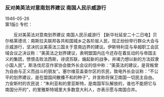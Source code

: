 ### 反对美英法对意南划界建议  南国人民示威游行  

1946-05-26  
第1版()
专栏：

　　反对美英法对意南划界建议
    南国人民示威游行
    【新华社延安二十二日电】贝尔格莱德讯：南斯拉夫联邦各共和国城乡之各阶层人民，现正纷纷举行群众大会与示威游行，坚决抗议美英法三国关于意南边界的建议。伊斯特利亚与阜姆职工会区域会议之决议称：“美英法之划界建议，表明盟国内迄今还存在着反动的与帝国主义的集团，愤恨击败法西斯，诽谤苏联，煽起新的战争，并竭力想以新的方法奴隶小国人民”。斯洛伐尼亚作家协会致外长会议的信中称：“美英法的建议，是背叛曾为自由与正义而战斗的朋友”。塞尔维亚盖查尔区的农民，致电外长会议称：“不公平的划界建议，是在盟国间散播不和的种子”。并宣称将保卫南国一切民主自由。力安斯村的农民说：“朱利亚和的里亚斯特，是南国军队解放的，谁也不能把它与南国分开的”，的里雅斯特城里大多数意大利人，亦表示愿与南国合并。  
